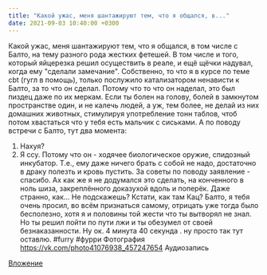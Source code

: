 ```yaml
---
title: "Какой ужас, меня шантажируют тем, что я общался, в..."
date: 2021-09-03 10:40:00 +0300
---
```


Какой ужас, меня шантажируют тем, что я общался, в том числе с Балто, на тему разного рода жестких фетешей. В том числе и того, который яйцерезка решил осуществить в реале, и ещё щёчки надувал, когда ему "сделали замечание". Собственно, то что я в курсе по теме cbt (гугл в помощь), только послужило катализатором ненависти к Балто, за то что он сделал. Потому что то что он наделал, это был пиздец даже по их меркам. Если ты болен на голову, болей в замкнутом пространстве один, и не калечь людей, а уж, тем более, не делай из них домашних животных, стимулируя употребление тонн таблов, чтоб потом хвастаться что у тебя есть мальчик с сиськами.
А по поводу встречи с Балто, тут два момента:
1) Нахуя?
2) Я ссу. Потому что он - ходячее биологическое оружие, спидозный инкубатор. Т.е., ему даже ничего брать с собой не надо, достаточно в драку полезть и кровь пустить.
За советы по поводу заявление - спасибо. Ах как же я не додумался это сделать, на конченного в ноль шиза, закреплённого доказухой вдоль и поперёк. Даже странно, как... Не подскажешь? Кстати, как там Кац?
Балто, я тебя очень просил, во всём признаться самому, отрицать уже тогда было бесполезно, хотя я и половины той жести что ты вытворял не знал. Но ты решил пойти по пути лжи и ты обезумел от своей безнаказанности. Ну ок.
4 минута 40 секунда . ну просто так тут оставлю.
#furry #фурри
Фотография
<a class="vk-attach" href="https://vk.com/photo41076938_457247654">https://vk.com/photo41076938_457247654</a>
Аудиозапись

<a class="vk-attach" href="https://vk.com/photo41076938_457247654">Вложение</a>
